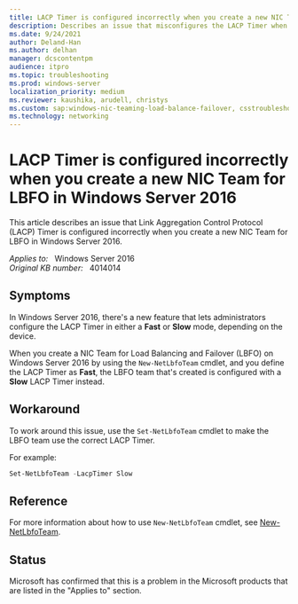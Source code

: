 ```yaml
---
title: LACP Timer is configured incorrectly when you create a new NIC Team for LBFO in Windows Server 2016
description: Describes an issue that misconfigures the LACP Timer when you create a new NIC Team for LBFO in Windows Server 2016. A workaround is provided.
ms.date: 9/24/2021
author: Deland-Han
ms.author: delhan
manager: dcscontentpm
audience: itpro
ms.topic: troubleshooting
ms.prod: windows-server
localization_priority: medium
ms.reviewer: kaushika, arudell, christys
ms.custom: sap:windows-nic-teaming-load-balance-failover, csstroubleshoot
ms.technology: networking
---
```

# LACP Timer is configured incorrectly when you create a new NIC Team for LBFO in Windows Server 2016

This article describes an issue that Link Aggregation Control Protocol (LACP) Timer is configured incorrectly when you create a new NIC Team for LBFO in Windows Server 2016.

_Applies to:_ &nbsp; Windows Server 2016  
_Original KB number:_ &nbsp; 4014014

## Symptoms

In Windows Server 2016, there's a new feature that lets administrators configure the LACP Timer in either a **Fast** or **Slow** mode, depending on the device.
  
When you create a NIC Team for Load Balancing and Failover (LBFO) on Windows Server 2016 by using the `New-NetLbfoTeam` cmdlet, and you define the LACP Timer as **Fast**, the LBFO team that's created is configured with a **Slow** LACP Timer instead.  

## Workaround

To work around this issue, use the `Set-NetLbfoTeam` cmdlet to make the LBFO team use the correct LACP Timer.  

For example:

```powershell  
Set-NetLbfoTeam -LacpTimer Slow
```

## Reference

For more information about how to use `New-NetLbfoTeam` cmdlet, see [New-NetLbfoTeam](/powershell/module/netlbfo/new-netlbfoteam).

## Status

Microsoft has confirmed that this is a problem in the Microsoft products that are listed in the "Applies to" section.
